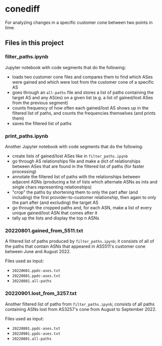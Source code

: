 # conediff

For analyzing changes in a specific customer cone between two points in time.

## Files in this project

### filter_paths.ipynb

Jupyter notebook with code segments that do the following:

- loads two customer cone files and compares them to find which ASes were gained and which were lost from the customer cone of a specific AS
- goes through an `all-paths` file and stores a list of paths containing the target AS and any AS(es) on a given list (e.g. a list of gained/lost ASes from the previous segment)
- counts frequency of how often each gained/lost AS shows up in the filtered list of paths, and counts the frequencies themselves (and prints them)
- saves the filtered list of paths

### print_paths.ipynb

Another Jupyter notebook with code segments that do the following:

- create lists of gained/lost ASes like in `filter_paths.ipynb`
- go through AS relationships file and make a dict of relationships between ASes that are found in the filtered list of paths (for faster processing)
- annotate the filtered list of paths with the relationships between adjacent ASNs (producing a list of lists which alternate ASNs as ints and single chars representing relationships)
- "crop" the paths by shortening them to only the part after (and including) the first provider-to-customer relationship, then again to only the part after (and excluding) the target AS
- go through the cropped paths and, for each ASN, make a list of every unique gained/lost ASN that comes after it
- tally up the lists and display the top n ASNs

### 20220801.gained_from_5511.txt

A filtered list of paths produced by `filter_paths.ipynb`; it consists of all of the paths that contain ASNs that appeared in AS5511's customer cone between June and August 2022. 

Files used as input:

- `20220601.ppdc-ases.txt`
- `20220801.ppdc-ases.txt`
- `20220801.all-paths`

### 20220901.lost_from_3257.txt

Another filtered list of paths from `filter_paths.ipynb`; consists of all paths containing ASNs lost from AS3257's cone from August to September 2022.

Files used as input:

- `20220801.ppdc-ases.txt`
- `20220901.ppdc-ases.txt`
- `20220801.all-paths`
